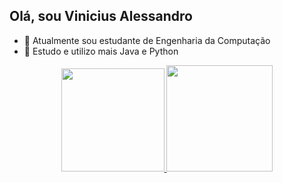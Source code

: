 ## Olá, sou Vinicius Alessandro 

- 🔭 Atualmente sou estudante de Engenharia da Computação
- 🌱 Estudo e utilizo mais Java e Python

<div align="center">
  <a href="https://github.com/Piripa">
  <img height="165em" src="https://github-readme-stats.vercel.app/api?username=Piripa&show_icons=true&theme=dracula&include_all_commits=true&count_private=true"/>
  <img height="170em" src="https://github-readme-stats.vercel.app/api/top-langs/?username=Piripa&layout=compact&langs_count=7&theme=dracula"/>
</div>

